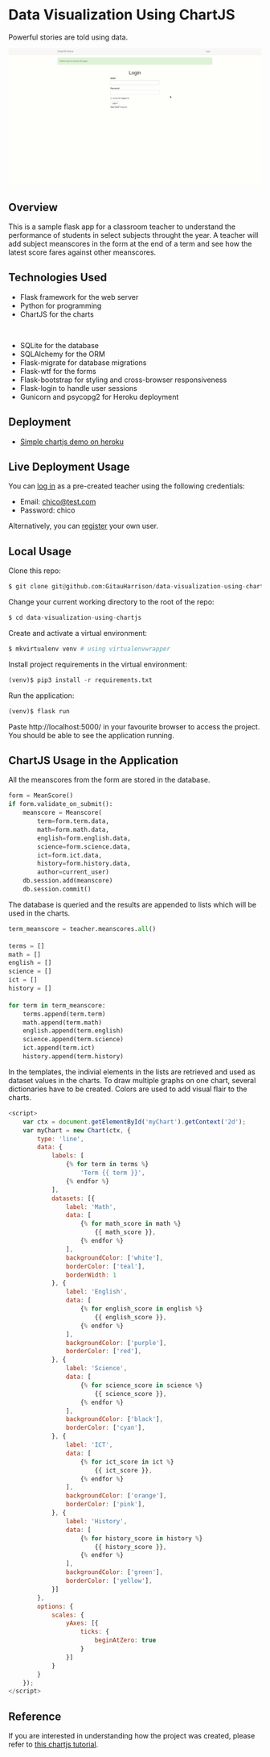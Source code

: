 # Data Visualization Using ChartJS

Powerful stories are told using data. 

![Data stories](/app/static/images/data_stories.gif)


## Overview

This is a sample flask app for a classroom teacher to understand the performance of students in select subjects throught the year. A teacher will add subject meanscores in the form at the end of a term and see how the latest score fares against other meanscores.

## Technologies Used

- Flask framework for the web server
- Python for programming
- ChartJS for the charts
<br>

- SQLite for the database
- SQLAlchemy for the ORM
- Flask-migrate for database migrations
- Flask-wtf for the forms
- Flask-bootstrap for styling and cross-browser responsiveness
- Flask-login to handle user sessions
- Gunicorn and psycopg2 for Heroku deployment

## Deployment

- [Simple chartjs demo on heroku](https://simple-chartjs-demo.herokuapp.com/)

## Live Deployment Usage

You can [log in](https://simple-chartjs-demo.herokuapp.com/login) as a pre-created teacher using the following credentials:
- Email: chico@test.com
- Password: chico

Alternatively, you can [register](https://simple-chartjs-demo.herokuapp.com/register) your own user.

## Local Usage

Clone this repo:

```python
$ git clone git@github.com:GitauHarrison/data-visualization-using-chartjs.git
```

Change your current working directory to the root of the repo:

```python
$ cd data-visualization-using-chartjs
```

Create and activate a virtual environment:

```python
$ mkvirtualenv venv # using virtualenvwrapper
```

Install project requirements in the virtual environment:

```python
(venv)$ pip3 install -r requirements.txt
```

Run the application:

```python
(venv)$ flask run
```

Paste http://localhost:5000/ in your favourite browser to access the project. You should be able to see the application running.

## ChartJS Usage in the Application

All the meanscores from the form are stored in the database. 

```python
form = MeanScore()
if form.validate_on_submit():
    meanscore = Meanscore(
        term=form.term.data,
        math=form.math.data,
        english=form.english.data,
        science=form.science.data,
        ict=form.ict.data,
        history=form.history.data,
        author=current_user)
    db.session.add(meanscore)
    db.session.commit()
```

The database is queried and the results are appended to lists which will be used in the charts.

```python
term_meanscore = teacher.meanscores.all()

terms = []
math = []
english = []
science = []
ict = []
history = []

for term in term_meanscore:
    terms.append(term.term)
    math.append(term.math)
    english.append(term.english)
    science.append(term.science)
    ict.append(term.ict)
    history.append(term.history)
```

In the templates, the indivial elements in the lists are retrieved and used as dataset values in the charts. To draw multiple graphs on one chart, several dictionaries have to be created. Colors are used to add visual flair to the charts.

```js
<script>
    var ctx = document.getElementById('myChart').getContext('2d');
    var myChart = new Chart(ctx, {
        type: 'line',
        data: {
            labels: [
                {% for term in terms %}
                    'Term {{ term }}',
                {% endfor %}
            ],
            datasets: [{
                label: 'Math',
                data: [
                    {% for math_score in math %}
                        {{ math_score }},
                    {% endfor %}
                ],
                backgroundColor: ['white'],
                borderColor: ['teal'],
                borderWidth: 1
            }, {
                label: 'English',
                data: [
                    {% for english_score in english %}
                        {{ english_score }},
                    {% endfor %}
                ],
                backgroundColor: ['purple'],
                borderColor: ['red'],
            }, {
                label: 'Science',
                data: [
                    {% for science_score in science %}
                        {{ science_score }},
                    {% endfor %}
                ],
                backgroundColor: ['black'],
                borderColor: ['cyan'],
            }, {
                label: 'ICT',
                data: [
                    {% for ict_score in ict %}
                        {{ ict_score }},
                    {% endfor %}
                ],
                backgroundColor: ['orange'],
                borderColor: ['pink'],
            }, {
                label: 'History',
                data: [
                    {% for history_score in history %}
                        {{ history_score }},
                    {% endfor %}
                ],
                backgroundColor: ['green'],
                borderColor: ['yellow'],
            }]
        },
        options: {
            scales: {
                yAxes: [{
                    ticks: {
                        beginAtZero: true
                    }
                }]
            }
        }
    });
</script>
```

## Reference

If you are interested in understanding how the project was created, please refer to [this chartjs tutorial](https://github.com/GitauHarrison/notes/blob/master/chartjs.md).